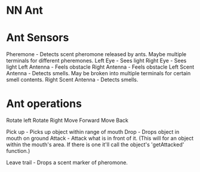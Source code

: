 # NN Ant

# Ant Sensors
Pheremone - Detects scent pheromone released by ants.  Maybe multiple terminals for different pheremones.
Left Eye - Sees light
Right Eye - Sees light
Left Antenna - Feels obstacle
Right Antenna - Feels obstacle 
Left Scent Antenna - Detects smells. May be broken into multiple terminals for certain smell contents.
Right Scent Antenna - Detects smells.

# Ant operations
Rotate left
Rotate Right
Move Forward 
Move Back

Pick up - Picks up object within range of mouth
Drop - Drops object in mouth on ground
Attack - Attack what is in front of it. (This will for an object within the mouth's area.  If there is one it'll call the object's 'getAttacked' function.)

Leave trail - Drops a scent marker of pheromone.
